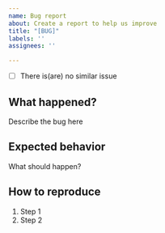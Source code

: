 ```yaml
---
name: Bug report
about: Create a report to help us improve
title: "[BUG]"
labels: ''
assignees: ''

---
```


- [ ] There is(are) no similar issue

## What happened?

Describe the bug here

## Expected behavior

What should happen?

## How to reproduce

1. Step 1
2. Step 2
